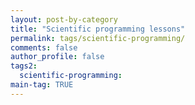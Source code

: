 ```yaml
---
layout: post-by-category
title: "Scientific programming lessons"
permalink: tags/scientific-programming/
comments: false
author_profile: false
tags2:
  scientific-programming:
main-tag: TRUE
---
```

